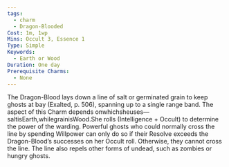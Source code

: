 ```yaml
---
tags:
  - charm
  - Dragon-Blooded
Cost: 1m, 1wp
Mins: Occult 3, Essence 1
Type: Simple
Keywords:
  - Earth or Wood
Duration: One day
Prerequisite Charms:
  - None
---
```

The Dragon-Blood lays down a line of salt or germinated grain to keep ghosts at bay (Exalted, p. 506), spanning up to a single range band. The aspect of this Charm depends onwhichsheuses—saltisEarth,whilegrainisWood.She rolls (Intelligence + Occult) to determine the power of the warding. Powerful ghosts who could normally cross the line by spending Willpower can only do so if their Resolve exceeds the Dragon-Blood’s successes on her Occult roll. Otherwise, they cannot cross the line. The line also repels other forms of undead, such as zombies or hungry ghosts.